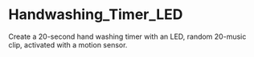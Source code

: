 # Handwashing_Timer_LED
Create a 20-second hand washing timer with an LED, random 20-music clip, activated with a motion sensor.
